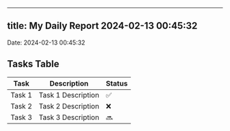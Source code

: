 
---
title: My Daily Report 2024-02-13 00:45:32
---

Date: 2024-02-13 00:45:32

## Tasks Table

| Task | Description | Status |
|------|-------------|--------|
| Task 1 | Task 1 Description | ✅ |
| Task 2 | Task 2 Description | ❌ |
| Task 3 | Task 3 Description | 🔜 |
